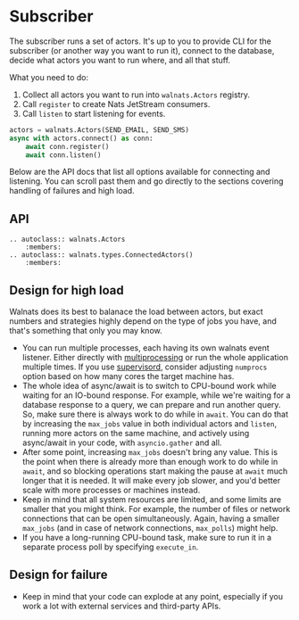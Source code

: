 # Subscriber

The subscriber runs a set of actors. It's up to you to provide CLI for the subscriber (or another way you want to run it), connect to the database, decide what actors you want to run where, and all that stuff.

What you need to do:

1. Collect all actors you want to run into `walnats.Actors` registry.
2. Call `register` to create Nats JetStream consumers.
3. Call `listen` to start listening for events.

```python
actors = walnats.Actors(SEND_EMAIL, SEND_SMS)
async with actors.connect() as conn:
    await conn.register()
    await conn.listen()
```

Below are the API docs that list all options available for connecting and listening. You can scroll past them and go directly to the sections covering handling of failures and high load.

## API

```{eval-rst}
.. autoclass:: walnats.Actors
    :members:
.. autoclass:: walnats.types.ConnectedActors()
    :members:
```

## Design for high load

Walnats does its best to balanace the load between actors, but exact numbers and strategies highly depend on the type of jobs you have, and that's something that only you may know.

* You can run multiple processes, each having its own walnats event listener. Either directly with [multiprocessing](https://docs.python.org/3/library/multiprocessing.html) or run the whole application multiple times. If you use [supervisord](http://supervisord.org/), consider adjusting `numprocs` option based on how many cores the target machine has.
* The whole idea of async/await is to switch to CPU-bound work while waiting for an IO-bound response. For example, while we're waiting for a database response to a query, we can prepare and run another query. So, make sure there is always work to do while in `await`. You can do that by increasing the `max_jobs` value in both individual actors and `listen`, running more actors on the same machine, and actively using async/await in your code, with `asyncio.gather` and all.
* After some point, increasing `max_jobs` doesn't bring any value. This is the point when there is already more than enough work to do while in `await`, and so blocking operations start making the pause at `await` much longer that it is needed. It will make every job slower, and you'd better scale with more processes or machines instead.
* Keep in mind that all system resources are limited, and some limits are smaller that you might think. For example, the number of files or network connections that can be open simultaneously. Again, having a smaller `max_jobs` (and in case of network connections, `max_polls`) might help.
* If you have a long-running CPU-bound task, make sure to run it in a separate process poll by specifying `execute_in`.

## Design for failure

* Keep in mind that your code can explode at any point, especially if you work a lot with external services and third-party APIs.
